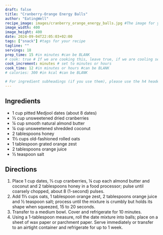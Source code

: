 ```yaml
---
draft: false
title: "Cranberry-Orange Energy Balls"
author: "EatingWell"
recipe_image: images/cranberry_orange_energy_balls.jpg #The image for your recipe
image_width: 400
image_height: 400
date: 2024-09-04T22:05:03+02:00
tags: ["snack"] #tags for your recipe
tagline: ""
servings: 18
prep_time: 15 #in minutes #can be BLANK
# cook: true # If we are cooking this, leave true, if we are cooling set to false
cook_increment: minutes # set to minutes or hours
cook_time: 12 #in minutes or hours #can be BLANK
# calories: 300 #in kcal #can be BLANK

# For ingredient subheadings (if you use them), please use the h4 header.  For print view I have those elements targeted
---
```



## Ingredients

- 1 cup pitted Medjool dates (about 8 dates)
- ⅓ cup unsweetened dried cranberries
- ¼ cup smooth natural almond butter
- ¼ cup unsweetened shredded coconut
- 2 tablespoons honey
- 1⅓ cups old-fashioned rolled oats
- 1 tablespoon grated orange zest
- 2 tablespoons orange juice
- ½ teaspoon salt

## Directions

1. Place 1 cup dates, ⅓ cup cranberries, ¼ cup each almond butter and coconut and 2 tablespoons honey in a food processor; pulse until coarsely chopped, about 8 (1-second) pulses. 
2. Add 1⅓ cups oats, 1 tablespoon orange zest, 2 tablespoons orange juice and ½ teaspoon salt; process until the mixture is crumbly but holds its shape when squeezed, 15 to 20 seconds. 
3. Transfer to a medium bowl. Cover and refrigerate for 10 minutes.
4. Using a 1-tablespoon measure, roll the date mixture into balls; place on a sheet of wax paper or parchment paper. Serve immediately or transfer to an airtight container and refrigerate for up to 1 week.